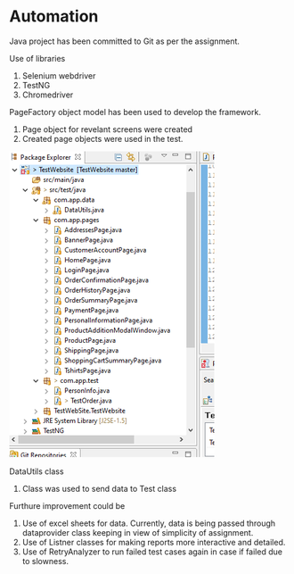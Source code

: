 # Automation

Java project has been committed to Git as per the assignment.

Use of libraries
1. Selenium webdriver
2. TestNG
3. Chromedriver

PageFactory object model has been used to develop the framework.
  1. Page object for revelant screens were created
  2. Created page objects were used in the test.
  
 
  ![Project](proj.PNG)
  
  
DataUtils class
  1. Class was used to send data to Test class




Furthure improvement could be 
  1. Use of excel sheets for data. Currently, data is being passed through dataprovider class keeping in view of simplicity of assignment. 
  2. Use of Listner classes for making reports more interactive and detailed. 
  3. Use of RetryAnalyzer to run failed test cases again in case if failed due to slowness. 
  
 
